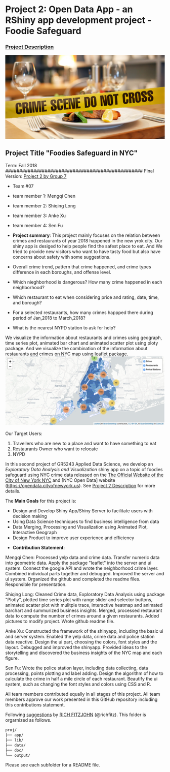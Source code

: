# Project 2: Open Data App - an RShiny app development project - Foodie Safeguard

### [Project Description](/project2_desc.md)

![screenshot](doc/Homepage.png)



## Project Title "Foodies Safeguard in NYC"
Term: Fall 2018
#################################################
Final Version: [Project 2 by Group 7](https://mc4398.shinyapps.io/proj/)

+ Team #07

 + team member 1: Mengqi Chen
 + team member 2: Shiqing Long
 + team member 3: Anke Xu
 + team member 4: Sen Fu

+ **Project summary**: 
This project mainly focuses on the relation between crimes and restaurants of year 2018 happened in the new yrok city. Our shiny app is desiged to help people find the safest place to eat. And We tried to provide new visitors who want to have tasty food but also have concerns about safety with some suggestions.


 + Overall crime trend, pattern that crime happened, and crime types difference in each boroughs, and offense level.
 + Which nieghborhood is dangerous? How many crime happened in each neighborhood?
 + Which restaurant to eat when considering price and rating, date, time, and borough?
 + For a selected restaurants, how many crimes happped there during period of Jan,2018 to March,2018?
 + What is the nearest NYPD station to ask for help?

We visualize the information about restaurants and crimes using geograph, time series plot, animated bar chart and animated scatter plot using ploty package.
And we visualize the combination of the information about restaurants and crimes on NYC map using leaflet package.
![screenshot](doc/screenshot1.png)


Our Target Users:
1. Travellers who are new to a place and want to have something to eat
2. Restaurants Owner who want to relocate
3. NYPD

In this second project of GR5243 Applied Data Science, we develop an *Exploratory Data Analysis and Visualization* shiny app on a topic of foodies safeguard using NYC crime data released on the [The Official Website of the City of New York
NYC](https://www1.nyc.gov) and [NYC Open Data] website (https://opendata.cityofnewyork.us). See [Project 2 Description](doc/project2_desc.md) for more details.  

The **Main Goals** for this project is:

- Design and Develop Shiny App/Shiny Server to facilitate users with decision making
- Using Data Science techniques to find business intelligence from data
- Data Merging, Processing and Visualization using Animated Plot, Interactive Geograph
- Design Product to improve user experience and efficiency


+ **Contribution Statement**:

Mengqi Chen: Processed yelp data and crime data. Transfer numeric data into geometric data. Apply the package "leaflet" into the server and ui system. Connect the google API and wrote the neighborhood crime layer. Combined individual parts together and debugged. Improved the server and ui system. Organized the github and completed the readme files. Responsible for presentation. 

Shiqing Long: Cleaned Crime data, Exploratory Data Analysis using package "Plotly", plotted time series plot with range slider and selector buttons, animated scatter plot with mulitple trace, interactive heatmap and animated barchart and summurized business insights. Merged, processed restaurant data to compute the number of crimes around a given restaurants. Added pictures to modify project. Wrote github readme file.

Anke Xu: Constructed the framework of the shinyapp, including the basic ui and server system. Enabled the yelp data, crime data and police station data reactive. Design the ui part, choosing the colors, font styles and the layout. Debugged and improved the shinyapp. Provided ideas to the storytelling and discovered the business insights of the NYC map and each figure.

Sen Fu: Wrote the police station layer, including data collecting, data processing, points plotting and label adding. Design the algorithm of how to calculate the crime in half a mile circle of each restaurant. Beautify the ui system, such as changing the font styles and colors using CSS and R. 

All team members contributed equally in all stages of this project. All team members approve our work presented in this GitHub repository including this contributions statement.


Following [suggestions](http://nicercode.github.io/blog/2013-04-05-projects/) by [RICH FITZJOHN](http://nicercode.github.io/about/#Team) (@richfitz). This folder is orgarnized as follows.

```
proj/
├── app/
├── lib/
├── data/
├── doc/
└── output/
```

Please see each subfolder for a README file.






